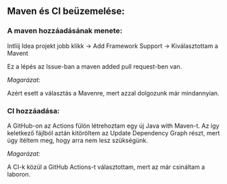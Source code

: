 ## Maven és CI beüzemelése:
### A maven hozzáadásának menete: 
Intliij Idea projekt jobb klikk -> Add Framework Support -> Kiválasztottam a Mavent

Ez a lépés az Issue-ban a maven added pull request-ben van.

*Magarázat:*

Azért esett a választás a Mavenre, mert azzal dolgozunk már mindannyian.

### CI hozzáadása:

A GitHub-on az Actions fülön létrehoztam egy új Java with Maven-t. Az így keletkező fájlból aztán kitöröltem az Update Dependency Graph részt, mert úgy ítéltem meg, hogy arra nem lesz szükségünk.

*Magarázat:*

A CI-k közül a GitHub Actions-t választottam, mert az már csináltam a laboron.
